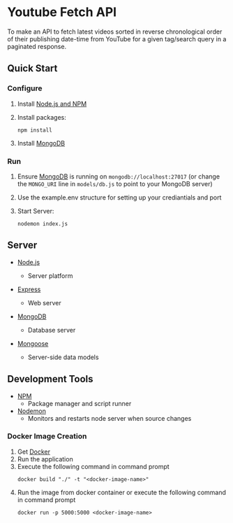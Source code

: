 # Youtube Fetch API

To make an API to fetch latest videos sorted in reverse chronological order of their publishing date-time from
YouTube for a given tag/search query in a paginated response.


## Quick Start

### Configure

1. Install [Node.js and NPM](https://nodejs.org/en/)

2. Install packages:

    ```
    npm install
    ```
    
3. Install [MongoDB](https://www.mongodb.com/download-center/community)

### Run

1. Ensure [MongoDB](https://www.mongodb.com/) is running on `mongodb://localhost:27017` (or change the `MONGO_URI` line in `models/db.js` to point to your MongoDB server)

2. Use the example.env structure for setting up your crediantials and port

3. Start Server:

    ```
    nodemon index.js
    ```


## Server

* [Node.js](https://nodejs.org/en/)
    * Server platform
* [Express](https://expressjs.com/)
    * Web server

* [MongoDB](https://www.mongodb.com/)
    * Database server
* [Mongoose](https://mongoosejs.com/)
    * Server-side data models

## Development Tools

* [NPM](https://nodejs.org/en/)
    * Package manager and script runner
* [Nodemon](https://github.com/remy/nodemon)
    * Monitors and restarts node server when source changes
    

### Docker Image Creation

1. Get [Docker](https://docs.docker.com/desktop/install/windows-install/)
2. Run the application
3. Execute the following command in command prompt
    ```
    docker build "./" -t "<docker-image-name>"
    ```
4. Run the image from docker container or execute the following command in command prompt
   ```
   docker run -p 5000:5000 <docker-image-name>
   ```
